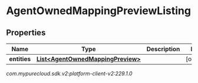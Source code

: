# AgentOwnedMappingPreviewListing


## Properties

| Name | Type | Description | Notes |
| ------------ | ------------- | ------------- | ------------- |
| **entities** | [**List&lt;AgentOwnedMappingPreview&gt;**](AgentOwnedMappingPreview) |  |  [optional] |




_com.mypurecloud.sdk.v2:platform-client-v2:229.1.0_
